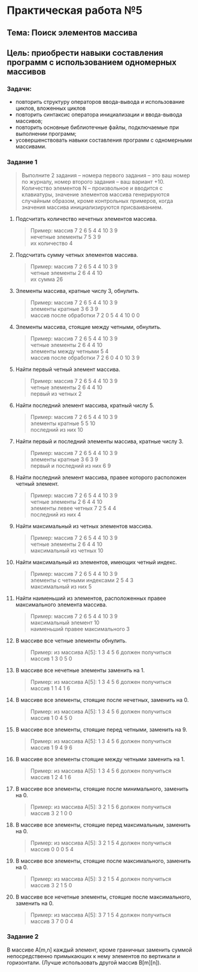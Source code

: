 # Практическая работа №5

## Тема: Поиск элементов массива  
## Цель: приобрести навыки составления программ  с использованием одномерных массивов 


### Задачи:

* повторить структуру операторов ввода-вывода и использование циклов, вложенных циклов 
* повторить синтаксис оператора инициализации и ввода-вывода массивов;
* повторить основные библиотечные файлы, подключаемые при выполнении программ;
* усовершенствовать  навыки составления  программ с одномерными массивами.


### Задание 1

> Выполните 2 задания – номера первого задания – это ваш номер по журналу, номер второго задания – ваш вариант +10. Количество элементов N – произвольное и вводится с клавиатуры, значение элементов массива генерируются случайным образом, кроме контрольных примеров, когда значения массива инициализируются присваиванием. 
 
1. Подсчитать количество нечетных элементов массива.  
    > Пример: массив 7 2 6 5 4 4 10 3 9  
    > нечетные элементы 7 5 3 9  
    > их количество 4  
2. Подсчитать сумму четных элементов массива.  
    > Пример: массив 7 2 6 5 4 4 10 3 9  
    > четные элементы 2 6 4 4 10  
    > их сумма 26  
3. Элементы массива, кратные числу 3, обнулить.  
    > Пример: массив 7 2 6 5 4 4 10 3 9  
    > элементы кратные 3 6 3 9  
    > массив после обработки 7 2 0 5 4 4 10 0 0  
4. Элементы массива, стоящие между четными, обнулить.  
    > Пример: массив 7 2 6 5 4 4 10 3 9  
    > четные элементы 2 6 4 4 10  
    > элементы между четными 5 4  
    > массив после обработки 7 2 6 0 4 0 10 3 9   
5. Найти первый четный элемент массива.
    > Пример: массив 7 2 6 5 4 4 10 3 9  
    > четные элементы 2 6 4 4 10  
    > первый из четных 2  
6. Найти последний элемент массива, кратный числу 5.
    > Пример: массив 7 2 6 5 4 4 10 3 9  
    > элементы кратные 5 5 10  
    > последний из них 10  
7. Найти первый и последний элементы массива, кратные числу 3.
    > Пример: массив 7 2 6 5 4 4 10 3 9  
    > элементы кратные 3 6 3 9  
    > первый и последний из них 6 9  
8. Найти последний элемент массива, правее которого расположен четный элемент.
    > Пример: массив 7 2 6 5 4 4 10 3 9  
    > четные элементы 2 6 4 4 10  
    > элементы левее четных 7 2 5 4 4  
последний из них 4
9. Найти максимальный из четных элементов массива.
    > Пример: массив 7 2 6 5 4 4 10 3 9  
    > четные элементы 2 6 4 4 10  
    > максимальный из четных 10  
10. Найти максимальный из элементов, имеющих четный индекс.
    > Пример: массив 7 2 6 5 4 4 10 3 9  
    > элементы с четными индексами 2 5 4 3  
    > максимальный из них 5  
11. Найти наименьший из элементов, расположенных правее максимального элемента массива.
    > Пример: массив 7 2 6 5 4 4 10 3 9  
    > максимальный элемент 10  
    > наименьший правее максимального 3  
12. В массиве все четные элементы обнулить.
    > Пример: из массива A[5]: 1 3 4 5 6 должен получиться  
    > массив 1 3 0 5 0  
13. В массиве все нечетные элементы заменить на 1.
    > Пример: из массива A[5]: 1 3 4 5 6 должен получиться  
    > массив 1 1 4 1 6  
14. В массиве все элементы, стоящие после нечетных, заменить на 0.
    > Пример: из массива A[5]: 1 3 4 5 6 должен получиться  
    > массив 1 0 4 5 0  
15. В массиве все элементы, стоящие перед четными, заменить на 9.
    > Пример: из массива A[5]: 1 3 4 5 6 должен получиться  
    > массив 1 9 4 9 6  
16. В массиве все элементы стоящие между четными заменить на 1.
    > Пример: из массива A[5]: 1 3 4 5 6 должен получиться  
    > массив 1 2 4 1 6  
17. В массиве все элементы, стоящие после минимального, заменить на 0.
    > Пример: из массива A[5]: 3 2 1 5 6 должен получиться  
    > массив 3 2 1 0 0  
18. В массиве все элементы, стоящие перед максимальным, заменить на 0.
    > Пример: из массива A[5]: 3 2 1 5 4 должен получиться   
    > массив 0 0 0 5 4  
19. В массиве все элементы, стоящие после максимального, заменить на 0.
    > Пример: из массива A[5]: 3 2 1 5 4 должен получиться  
    > массив 3 2 1 5 0  
20. В массиве все нечетные элементы, стоящие после максимального, заменить на 0.
    > Пример: из массива A[5]: 3 7 1 5 4 должен получиться  
    > массив 3 7 0 0 4  


### Задание 2

В массиве А[m,n] каждый элемент, кроме граничных заменить суммой непосредственно примыкающих к нему элементов по вертикали и горизонтали. (Лучше использовать другой массив B[m][n]). 
 
